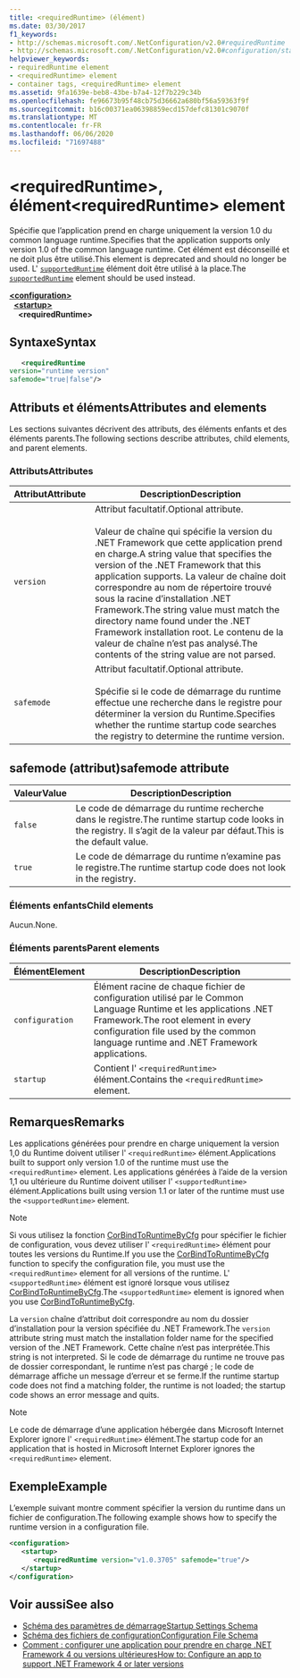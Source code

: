 ```yaml
---
title: <requiredRuntime> (élément)
ms.date: 03/30/2017
f1_keywords:
- http://schemas.microsoft.com/.NetConfiguration/v2.0#requiredRuntime
- http://schemas.microsoft.com/.NetConfiguration/v2.0#configuration/startup/requiredRuntime
helpviewer_keywords:
- requiredRuntime element
- <requiredRuntime> element
- container tags, <requiredRuntime> element
ms.assetid: 9fa1639e-beb8-43be-b7a4-12f7b229c34b
ms.openlocfilehash: fe96673b95f48cb75d36662a680bf56a59363f9f
ms.sourcegitcommit: b16c00371ea06398859ecd157defc81301c9070f
ms.translationtype: MT
ms.contentlocale: fr-FR
ms.lasthandoff: 06/06/2020
ms.locfileid: "71697488"
---
```

# <a name="requiredruntime-element"></a><span data-ttu-id="d5de0-102">\<requiredRuntime>, élément</span><span class="sxs-lookup"><span data-stu-id="d5de0-102">\<requiredRuntime> element</span></span>

<span data-ttu-id="d5de0-103">Spécifie que l’application prend en charge uniquement la version 1.0 du common language runtime.</span><span class="sxs-lookup"><span data-stu-id="d5de0-103">Specifies that the application supports only version 1.0 of the common language runtime.</span></span> <span data-ttu-id="d5de0-104">Cet élément est déconseillé et ne doit plus être utilisé.</span><span class="sxs-lookup"><span data-stu-id="d5de0-104">This element is deprecated and should no longer be used.</span></span> <span data-ttu-id="d5de0-105">L' [`supportedRuntime`](supportedruntime-element.md) élément doit être utilisé à la place.</span><span class="sxs-lookup"><span data-stu-id="d5de0-105">The [`supportedRuntime`](supportedruntime-element.md) element should be used instead.</span></span>

[**\<configuration>**](../configuration-element.md)  
&nbsp;&nbsp;[**\<startup>**](startup-element.md)  
&nbsp;&nbsp;&nbsp;&nbsp;**\<requiredRuntime>**  

## <a name="syntax"></a><span data-ttu-id="d5de0-106">Syntaxe</span><span class="sxs-lookup"><span data-stu-id="d5de0-106">Syntax</span></span>

```xml
   <requiredRuntime  
version="runtime version"
safemode="true|false"/>
```

## <a name="attributes-and-elements"></a><span data-ttu-id="d5de0-107">Attributs et éléments</span><span class="sxs-lookup"><span data-stu-id="d5de0-107">Attributes and elements</span></span>

<span data-ttu-id="d5de0-108">Les sections suivantes décrivent des attributs, des éléments enfants et des éléments parents.</span><span class="sxs-lookup"><span data-stu-id="d5de0-108">The following sections describe attributes, child elements, and parent elements.</span></span>

### <a name="attributes"></a><span data-ttu-id="d5de0-109">Attributs</span><span class="sxs-lookup"><span data-stu-id="d5de0-109">Attributes</span></span>

|<span data-ttu-id="d5de0-110">Attribut</span><span class="sxs-lookup"><span data-stu-id="d5de0-110">Attribute</span></span>|<span data-ttu-id="d5de0-111">Description</span><span class="sxs-lookup"><span data-stu-id="d5de0-111">Description</span></span>|
|---------------|-----------------|
|`version`|<span data-ttu-id="d5de0-112">Attribut facultatif.</span><span class="sxs-lookup"><span data-stu-id="d5de0-112">Optional attribute.</span></span><br /><br /> <span data-ttu-id="d5de0-113">Valeur de chaîne qui spécifie la version du .NET Framework que cette application prend en charge.</span><span class="sxs-lookup"><span data-stu-id="d5de0-113">A string value that specifies the version of the .NET Framework that this application supports.</span></span> <span data-ttu-id="d5de0-114">La valeur de chaîne doit correspondre au nom de répertoire trouvé sous la racine d’installation .NET Framework.</span><span class="sxs-lookup"><span data-stu-id="d5de0-114">The string value must match the directory name found under the .NET Framework installation root.</span></span> <span data-ttu-id="d5de0-115">Le contenu de la valeur de chaîne n’est pas analysé.</span><span class="sxs-lookup"><span data-stu-id="d5de0-115">The contents of the string value are not parsed.</span></span>|
|`safemode`|<span data-ttu-id="d5de0-116">Attribut facultatif.</span><span class="sxs-lookup"><span data-stu-id="d5de0-116">Optional attribute.</span></span><br /><br /> <span data-ttu-id="d5de0-117">Spécifie si le code de démarrage du runtime effectue une recherche dans le registre pour déterminer la version du Runtime.</span><span class="sxs-lookup"><span data-stu-id="d5de0-117">Specifies whether the runtime startup code searches the registry to determine the runtime version.</span></span>|

## <a name="safemode-attribute"></a><span data-ttu-id="d5de0-118">safemode (attribut)</span><span class="sxs-lookup"><span data-stu-id="d5de0-118">safemode attribute</span></span>

|<span data-ttu-id="d5de0-119">Valeur</span><span class="sxs-lookup"><span data-stu-id="d5de0-119">Value</span></span>|<span data-ttu-id="d5de0-120">Description</span><span class="sxs-lookup"><span data-stu-id="d5de0-120">Description</span></span>|
|-----------|-----------------|
|`false`|<span data-ttu-id="d5de0-121">Le code de démarrage du runtime recherche dans le registre.</span><span class="sxs-lookup"><span data-stu-id="d5de0-121">The runtime startup code looks in the registry.</span></span> <span data-ttu-id="d5de0-122">Il s’agit de la valeur par défaut.</span><span class="sxs-lookup"><span data-stu-id="d5de0-122">This is the default value.</span></span>|
|`true`|<span data-ttu-id="d5de0-123">Le code de démarrage du runtime n’examine pas le registre.</span><span class="sxs-lookup"><span data-stu-id="d5de0-123">The runtime startup code does not look in the registry.</span></span>|

### <a name="child-elements"></a><span data-ttu-id="d5de0-124">Éléments enfants</span><span class="sxs-lookup"><span data-stu-id="d5de0-124">Child elements</span></span>

<span data-ttu-id="d5de0-125">Aucun.</span><span class="sxs-lookup"><span data-stu-id="d5de0-125">None.</span></span>

### <a name="parent-elements"></a><span data-ttu-id="d5de0-126">Éléments parents</span><span class="sxs-lookup"><span data-stu-id="d5de0-126">Parent elements</span></span>

|<span data-ttu-id="d5de0-127">Élément</span><span class="sxs-lookup"><span data-stu-id="d5de0-127">Element</span></span>|<span data-ttu-id="d5de0-128">Description</span><span class="sxs-lookup"><span data-stu-id="d5de0-128">Description</span></span>|
|-------------|-----------------|
|`configuration`|<span data-ttu-id="d5de0-129">Élément racine de chaque fichier de configuration utilisé par le Common Language Runtime et les applications .NET Framework.</span><span class="sxs-lookup"><span data-stu-id="d5de0-129">The root element in every configuration file used by the common language runtime and .NET Framework applications.</span></span>|
|`startup`|<span data-ttu-id="d5de0-130">Contient l' `<requiredRuntime>` élément.</span><span class="sxs-lookup"><span data-stu-id="d5de0-130">Contains the `<requiredRuntime>` element.</span></span>|

## <a name="remarks"></a><span data-ttu-id="d5de0-131">Remarques</span><span class="sxs-lookup"><span data-stu-id="d5de0-131">Remarks</span></span>
 <span data-ttu-id="d5de0-132">Les applications générées pour prendre en charge uniquement la version 1,0 du Runtime doivent utiliser l' `<requiredRuntime>` élément.</span><span class="sxs-lookup"><span data-stu-id="d5de0-132">Applications built to support only version 1.0 of the runtime must use the `<requiredRuntime>` element.</span></span> <span data-ttu-id="d5de0-133">Les applications générées à l’aide de la version 1,1 ou ultérieure du Runtime doivent utiliser l' `<supportedRuntime>` élément.</span><span class="sxs-lookup"><span data-stu-id="d5de0-133">Applications built using version 1.1 or later of the runtime must use the `<supportedRuntime>` element.</span></span>

> [!NOTE]
> <span data-ttu-id="d5de0-134">Si vous utilisez la fonction [CorBindToRuntimeByCfg](../../../unmanaged-api/hosting/corbindtoruntimebycfg-function.md) pour spécifier le fichier de configuration, vous devez utiliser l' `<requiredRuntime>` élément pour toutes les versions du Runtime.</span><span class="sxs-lookup"><span data-stu-id="d5de0-134">If you use the [CorBindToRuntimeByCfg](../../../unmanaged-api/hosting/corbindtoruntimebycfg-function.md) function to specify the configuration file, you must use the `<requiredRuntime>` element for all versions of the runtime.</span></span> <span data-ttu-id="d5de0-135">L' `<supportedRuntime>` élément est ignoré lorsque vous utilisez [CorBindToRuntimeByCfg](../../../unmanaged-api/hosting/corbindtoruntimebycfg-function.md).</span><span class="sxs-lookup"><span data-stu-id="d5de0-135">The `<supportedRuntime>` element is ignored when you use [CorBindToRuntimeByCfg](../../../unmanaged-api/hosting/corbindtoruntimebycfg-function.md).</span></span>

 <span data-ttu-id="d5de0-136">La `version` chaîne d’attribut doit correspondre au nom du dossier d’installation pour la version spécifiée du .NET Framework.</span><span class="sxs-lookup"><span data-stu-id="d5de0-136">The `version` attribute string must match the installation folder name for the specified version of the .NET Framework.</span></span> <span data-ttu-id="d5de0-137">Cette chaîne n’est pas interprétée.</span><span class="sxs-lookup"><span data-stu-id="d5de0-137">This string is not interpreted.</span></span> <span data-ttu-id="d5de0-138">Si le code de démarrage du runtime ne trouve pas de dossier correspondant, le runtime n’est pas chargé ; le code de démarrage affiche un message d’erreur et se ferme.</span><span class="sxs-lookup"><span data-stu-id="d5de0-138">If the runtime startup code does not find a matching folder, the runtime is not loaded; the startup code shows an error message and quits.</span></span>

> [!NOTE]
> <span data-ttu-id="d5de0-139">Le code de démarrage d’une application hébergée dans Microsoft Internet Explorer ignore l' `<requiredRuntime>` élément.</span><span class="sxs-lookup"><span data-stu-id="d5de0-139">The startup code for an application that is hosted in Microsoft Internet Explorer ignores the `<requiredRuntime>` element.</span></span>

## <a name="example"></a><span data-ttu-id="d5de0-140">Exemple</span><span class="sxs-lookup"><span data-stu-id="d5de0-140">Example</span></span>

<span data-ttu-id="d5de0-141">L’exemple suivant montre comment spécifier la version du runtime dans un fichier de configuration.</span><span class="sxs-lookup"><span data-stu-id="d5de0-141">The following example shows how to specify the runtime version in a configuration file.</span></span>

```xml
<configuration>
   <startup>
      <requiredRuntime version="v1.0.3705" safemode="true"/>
   </startup>
</configuration>
```

## <a name="see-also"></a><span data-ttu-id="d5de0-142">Voir aussi</span><span class="sxs-lookup"><span data-stu-id="d5de0-142">See also</span></span>

- [<span data-ttu-id="d5de0-143">Schéma des paramètres de démarrage</span><span class="sxs-lookup"><span data-stu-id="d5de0-143">Startup Settings Schema</span></span>](index.md)
- [<span data-ttu-id="d5de0-144">Schéma des fichiers de configuration</span><span class="sxs-lookup"><span data-stu-id="d5de0-144">Configuration File Schema</span></span>](../index.md)
- [<span data-ttu-id="d5de0-145">Comment : configurer une application pour prendre en charge .NET Framework 4 ou versions ultérieures</span><span class="sxs-lookup"><span data-stu-id="d5de0-145">How to: Configure an app to support .NET Framework 4 or later versions</span></span>](../../../migration-guide/how-to-configure-an-app-to-support-net-framework-4-or-4-5.md)
